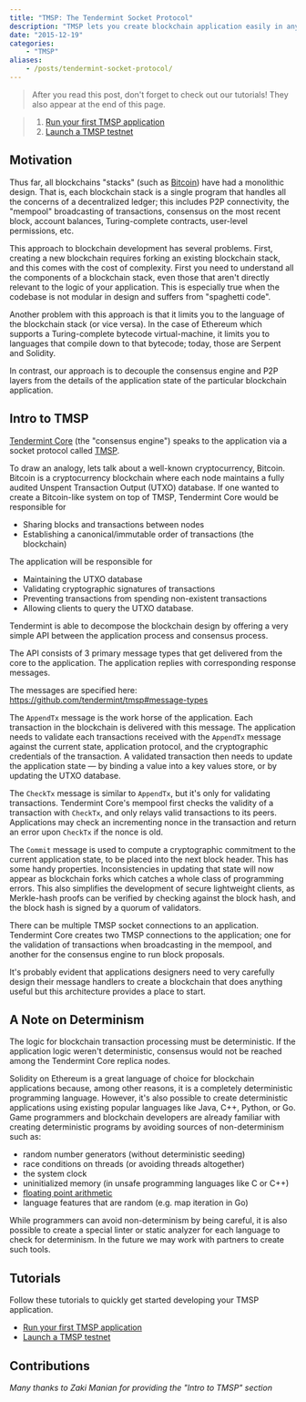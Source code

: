 ```yaml
---
title: "TMSP: The Tendermint Socket Protocol"
description: "TMSP lets you create blockchain application easily in any languge.  This post describes the motivation behind TMSP and links to tutorials."
date: "2015-12-19"
categories: 
    - "TMSP"
aliases:
    - /posts/tendermint-socket-protocol/
---
```


> <p>After you read this post, don't forget to check out our tutorials!  They also appear at the end of this page.</p>


> 1. [Run your first TMSP application](/tutorials/run-your-first-tmsp-application/)
> 2. [Launch a TMSP testnet](/tutorials/launch-a-tmsp-testnet/)

## Motivation

Thus far, all blockchains "stacks" (such as [Bitcoin](https://github.com/bitcoin/bitcoin)) have had a monolithic design.  That is, each blockchain stack is a single program that handles all the concerns of a decentralized ledger; this includes P2P connectivity, the "mempool" broadcasting of transactions, consensus on the most recent block, account balances, Turing-complete contracts, user-level permissions, etc.

This approach to blockchain development has several problems.  First, creating a new blockchain requires forking an existing blockchain stack, and this comes with the cost of complexity.  First you need to understand all the components of a blockchain stack, even those that aren't directly relevant to the logic of your application.  This is especially true when the codebase is not modular in design and suffers from "spaghetti code".

Another problem with this approach is that it limits you to the language of the blockchain stack (or vice versa).  In the case of Ethereum which supports a Turing-complete bytecode virtual-machine, it limits you to languages that compile down to that bytecode; today, those are Serpent and Solidity.

In contrast, our approach is to decouple the consensus engine and P2P layers from the details of the application state of the particular blockchain application.

## Intro to TMSP

[Tendermint Core](https://github.com/tendermint/tendermint) (the "consensus engine") speaks to the application via a socket protocol called [TMSP](https://github.com/tendermint/tmsp). 

To draw an analogy, lets talk about a well-known cryptocurrency, Bitcoin.  Bitcoin is a cryptocurrency blockchain where each node maintains a fully audited Unspent Transaction Output (UTXO) database. If one wanted to create a Bitcoin-like system on top of TMSP, Tendermint Core would be responsible for 

- Sharing blocks and transactions between nodes
- Establishing a canonical/immutable order of transactions (the blockchain)

The application will be responsible for

- Maintaining the UTXO database
- Validating cryptographic signatures of transactions
- Preventing transactions from spending non-existent transactions
- Allowing clients to query the UTXO database.

Tendermint is able to decompose the blockchain design by offering a very simple API between the application process and consensus process.

The API consists of 3 primary message types that get delivered from the core to the application.  The application replies with corresponding response messages.

The messages are specified here: https://github.com/tendermint/tmsp#message-types

The `AppendTx` message is the work horse of the application.  Each transaction in the blockchain is delivered with this message. The application needs to validate each transactions received with the `AppendTx` message against the current state, application protocol, and the cryptographic credentials of the transaction. A validated transaction then needs to update the application state — by binding a value into a key values store, or by updating the UTXO database.

The `CheckTx` message is similar to `AppendTx`, but it's only for validating transactions.  Tendermint Core's mempool first checks the validity of a transaction with `CheckTx`, and only relays valid transactions to its peers.  Applications may check an incrementing nonce in the transaction and return an error upon `CheckTx` if the nonce is old.

The `Commit` message is used to compute a cryptographic commitment to the current application state, to be placed into the next block header. This has some handy properties. Inconsistencies in updating that state will now appear as blockchain forks which catches a whole class of programming errors. This also simplifies the development of secure lightweight clients, as Merkle-hash proofs can be verified by checking against the block hash, and the block hash is signed by a quorum of validators.

There can be multiple TMSP socket connections to an application.  Tendermint Core creates two TMSP connections to the application; one for the validation of transactions when broadcasting in the mempool, and another for the consensus engine to run block proposals.

It's probably evident that applications designers need to very carefully design their message handlers to create a blockchain that does anything useful but this architecture provides a place to start.

## A Note on Determinism

The logic for blockchain transaction processing must be deterministic.  If the application logic weren't deterministic, consensus would not be reached among the Tendermint Core replica nodes.

Solidity on Ethereum is a great language of choice for blockchain applications because, among other reasons, it is a completely deterministic programming language.  However, it's also possible to create deterministic applications using existing popular languages like Java, C++, Python, or Go.  Game programmers and blockchain developers are already familiar with creating deterministic programs by avoiding sources of non-determinism such as:

 * random number generators (without deterministic seeding)
 * race conditions on threads (or avoiding threads altogether)
 * the system clock
 * uninitialized memory (in unsafe programming languages like C or C++)
 * [floating point arithmetic](http://gafferongames.com/networking-for-game-programmers/floating-point-determinism/)
 * language features that are random (e.g. map iteration in Go)

While programmers can avoid non-determinism by being careful, it is also possible to create a special linter or static analyzer for each language to check for determinism.  In the future we may work with partners to create such tools.

## Tutorials

Follow these tutorials to quickly get started developing your TMSP application.

* [Run your first TMSP application](/tutorials/run-your-first-tmsp-application/)
* [Launch a TMSP testnet](/tutorials/launch-a-tmsp-testnet/)

## Contributions

_Many thanks to Zaki Manian for providing the "Intro to TMSP" section_
